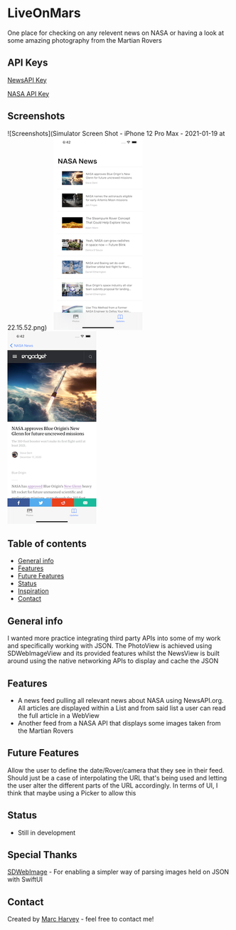 # LiveOnMars
One place for checking on any relevent news on NASA or having a look at some amazing photography from the Martian Rovers

## API Keys
<a href="https://newsapi.org">NewsAPI Key</a> <p>
<a href="https://api.nasa.gov">NASA API Key</a>

## Screenshots
![Screenshots](Simulator Screen Shot - iPhone 12 Pro Max - 2021-01-19 at 22.15.52.png) &ensp;
![Screenshots](NewsMain.png) &ensp;
![Screenshots](WebView.png) &ensp;

## Table of contents
* [General info](#general-info)
* [Features](#features)
* [Future Features](#FutureFeatures)
* [Status](#status)
* [Inspiration](#inspiration)
* [Contact](#contact)

## General info
I wanted more practice integrating third party APIs into some of my work and specifically working with JSON. The PhotoView is achieved using SDWebImageView and its provided features whilst the NewsView is built around using the native networking APIs to display and cache the JSON

## Features
* A news feed pulling all relevant news about NASA using NewsAPI.org. All articles are displayed within a List and from said list a user can read the full article in a WebView
* Another feed from a NASA API that displays some images taken from the Martian Rovers

## Future Features
Allow the user to define the date/Rover/camera that they see in their feed. Should just be a case of interpolating the URL that's being used and letting the user alter the different parts of the URL accordingly. In terms of UI, I think that maybe using a Picker to allow this

## Status
* Still in development

## Special Thanks
<a href="https://github.com/SDWebImage/SDWebImageSwiftUI">SDWebImage</a> - For enabling a simpler way of parsing images held on JSON with SwiftUI

## Contact
Created by [Marc Harvey](https://www.linkedin.com/in/marc-harvey-lru/) - feel free to contact me!

